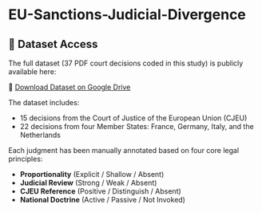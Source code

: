 # EU-Sanctions-Judicial-Divergence
## 📂 Dataset Access

The full dataset (37 PDF court decisions coded in this study) is publicly available here:

🔗 [Download Dataset on Google Drive]([https://drive.google.com/your-dataset-link-here](https://drive.google.com/file/d/1nairb-awAwHWnudowWA5qiDzOQqVFZpe/view?usp=sharing))

The dataset includes:
- 15 decisions from the Court of Justice of the European Union (CJEU)
- 22 decisions from four Member States: France, Germany, Italy, and the Netherlands

Each judgment has been manually annotated based on four core legal principles:
- **Proportionality** (Explicit / Shallow / Absent)
- **Judicial Review** (Strong / Weak / Absent)
- **CJEU Reference** (Positive / Distinguish / Absent)
- **National Doctrine** (Active / Passive / Not Invoked)
